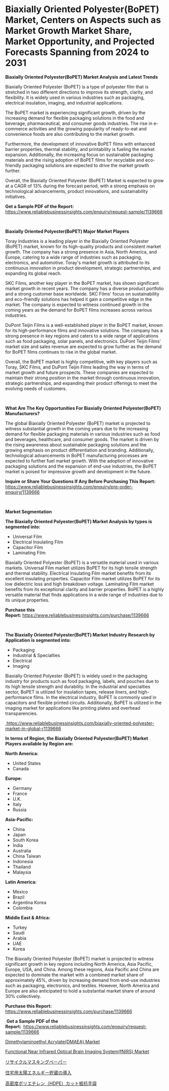 <p><h1>Biaxially Oriented Polyester(BoPET) Market, Centers on Aspects such as Market Growth Market Share, Market Opportunity, and Projected Forecasts Spanning from 2024 to 2031</h1></p><p><strong>Biaxially Oriented Polyester(BoPET) Market Analysis and Latest Trends</strong></p>
<p><p>Biaxially Oriented Polyester (BoPET) is a type of polyester film that is stretched in two different directions to improve its strength, clarity, and flexibility. It is widely used in various industries such as packaging, electrical insulation, imaging, and industrial applications.</p><p>The BoPET market is experiencing significant growth, driven by the increasing demand for flexible packaging solutions in the food and beverage, pharmaceutical, and consumer goods industries. The rise in e-commerce activities and the growing popularity of ready-to-eat and convenience foods are also contributing to the market growth.</p><p>Furthermore, the development of innovative BoPET films with enhanced barrier properties, thermal stability, and printability is fueling the market expansion. Additionally, the increasing focus on sustainable packaging materials and the rising adoption of BoPET films for recyclable and eco-friendly packaging solutions are expected to drive the market growth further.</p><p>Overall, the Biaxially Oriented Polyester (BoPET) Market is expected to grow at a CAGR of 13% during the forecast period, with a strong emphasis on technological advancements, product innovations, and sustainability initiatives.</p></p>
<p><strong>Get a Sample PDF of the Report:&nbsp;</strong> <a href="https://www.reliablebusinessinsights.com/enquiry/request-sample/1139666">https://www.reliablebusinessinsights.com/enquiry/request-sample/1139666</a></p>
<p>&nbsp;</p>
<p><strong>Biaxially Oriented Polyester(BoPET) Major Market Players</strong></p>
<p><p>Toray Industries is a leading player in the Biaxially Oriented Polyester (BoPET) market, known for its high-quality products and consistent market growth. The company has a strong presence in Asia, North America, and Europe, catering to a wide range of industries such as packaging, electronics, and automotive. Toray's market growth is attributed to its continuous innovation in product development, strategic partnerships, and expanding its global reach.</p><p>SKC Films, another key player in the BoPET market, has shown significant market growth in recent years. The company has a diverse product portfolio and a strong customer base worldwide. SKC Films' focus on sustainability and eco-friendly solutions has helped it gain a competitive edge in the market. The company is expected to witness continued growth in the coming years as the demand for BoPET films increases across various industries.</p><p>DuPont Teijin Films is a well-established player in the BoPET market, known for its high-performance films and innovative solutions. The company has a strong presence in key regions and caters to a wide range of applications such as food packaging, solar panels, and electronics. DuPont Teijin Films' market size and sales revenue are expected to grow further as the demand for BoPET films continues to rise in the global market.</p><p>Overall, the BoPET market is highly competitive, with key players such as Toray, SKC Films, and DuPont Teijin Films leading the way in terms of market growth and future prospects. These companies are expected to maintain their strong position in the market through continuous innovation, strategic partnerships, and expanding their product offerings to meet the evolving needs of customers.</p></p>
<p>&nbsp;</p>
<p><strong>What Are The Key Opportunities For Biaxially Oriented Polyester(BoPET) Manufacturers?</strong></p>
<p><p>The global Biaxially Oriented Polyester (BoPET) market is projected to witness substantial growth in the coming years due to the increasing demand for flexible packaging materials in various industries such as food and beverages, healthcare, and consumer goods. The market is driven by the rising awareness about sustainable packaging solutions and the growing emphasis on product differentiation and branding. Additionally, technological advancements in BoPET manufacturing processes are expected to further fuel market growth. With the adoption of innovative packaging solutions and the expansion of end-use industries, the BoPET market is poised for impressive growth and development in the future.</p></p>
<p><strong>Inquire or Share Your Questions If Any Before Purchasing This Report:</strong> <a href="https://www.reliablebusinessinsights.com/enquiry/pre-order-enquiry/1139666">https://www.reliablebusinessinsights.com/enquiry/pre-order-enquiry/1139666</a></p>
<p>&nbsp;</p>
<p><strong>Market Segmentation</strong></p>
<p><strong>The Biaxially Oriented Polyester(BoPET) Market Analysis by types is segmented into:</strong></p>
<p><ul><li>Universal Film</li><li>Electrical Insulating Film</li><li>Capacitor Film</li><li>Laminating Film</li></ul></p>
<p><p>Biaxially Oriented Polyester (BoPET) is a versatile material used in various markets. Universal Film market utilizes BoPET for its high tensile strength and thermal stability. Electrical Insulating Film market benefits from its excellent insulating properties. Capacitor Film market utilizes BoPET for its low dielectric loss and high breakdown voltage. Laminating Film market benefits from its exceptional clarity and barrier properties. BoPET is a highly versatile material that finds applications in a wide range of industries due to its unique properties.</p></p>
<p><strong>Purchase this Report:&nbsp;</strong><a href="https://www.reliablebusinessinsights.com/purchase/1139666">https://www.reliablebusinessinsights.com/purchase/1139666</a></p>
<p>&nbsp;</p>
<p><strong>The Biaxially Oriented Polyester(BoPET) Market Industry Research by Application is segmented into:</strong></p>
<p><ul><li>Packaging</li><li>Industrial & Specialties</li><li>Electrical</li><li>Imaging</li></ul></p>
<p><p>Biaxially Oriented Polyester (BoPET) is widely used in the packaging industry for products such as food packaging, labels, and pouches due to its high tensile strength and durability. In the industrial and specialties sector, BoPET is utilized for insulation tapes, release liners, and high-performance films. In the electrical industry, BoPET is commonly used in capacitors and flexible printed circuits. Additionally, BoPET is utilized in the imaging market for applications like printing plates and overhead transparencies.</p></p>
<p><a href="https://www.reliablebusinessinsights.com/biaxially-oriented-polyester-market-in-global-r1139666">&nbsp;https://www.reliablebusinessinsights.com/biaxially-oriented-polyester-market-in-global-r1139666</a></p>
<p><strong>In terms of Region, the Biaxially Oriented Polyester(BoPET) Market Players available by Region are:</strong></p>
<p>
    <p> <strong> North America: </strong>
        <ul>
            <li>United States</li>
            <li>Canada</li>
        </ul>
        </p> 
    <p> <strong> Europe: </strong>
        <ul>
            <li>Germany</li>
            <li>France</li>
            <li>U.K.</li>
            <li>Italy</li>
            <li>Russia</li>
        </ul>
        </p> 
    <p> <strong> Asia-Pacific: </strong>
        <ul>
            <li>China</li>
            <li>Japan</li>
            <li>South Korea</li>
            <li>India</li>
            <li>Australia</li>
            <li>China Taiwan</li>
            <li>Indonesia</li>
            <li>Thailand</li>
            <li>Malaysia</li>
        </ul>
        </p> 
    <p> <strong> Latin America: </strong>
        <ul>
            <li>Mexico</li>
            <li>Brazil</li>
            <li>Argentina Korea</li>
            <li>Colombia</li>
        </ul>
        </p> 
    <p> <strong> Middle East & Africa: </strong>
        <ul>
            <li>Turkey</li>
            <li>Saudi</li>
            <li>Arabia</li>
            <li>UAE</li>
            <li>Korea</li>
        </ul>
    </p>
    </p>
<p><p>The Biaxially Oriented Polyester (BoPET) market is projected to witness significant growth in key regions including North America, Asia Pacific, Europe, USA, and China. Among these regions, Asia Pacific and China are expected to dominate the market with a combined market share of approximately 45%, driven by increasing demand from end-use industries such as packaging, electronics, and textiles. However, North America and Europe are also anticipated to hold a substantial market share of around 30% collectively.</p></p>
<p><strong>Purchase this Report: </strong><a href="https://www.reliablebusinessinsights.com/purchase/1139666">https://www.reliablebusinessinsights.com/purchase/1139666</a></p>
<p>&nbsp;<strong>Get a Sample PDF of the Report:&nbsp;&nbsp;</strong><a href="https://www.reliablebusinessinsights.com/enquiry/request-sample/1139666">https://www.reliablebusinessinsights.com/enquiry/request-sample/1139666</a></p>
<p><strong></strong></p>
<p><p><a href="https://github.com/tamvrosiya/Market-Research-Report-List-4/blob/main/dimethylaminoethyl-acrylatedmaea-market.md">Dimethylaminoethyl Acrylate(DMAEA) Market</a></p><p><a href="https://github.com/changoleonlaverguenzanoexiste/Market-Research-Report-List-3/blob/main/functional-near-infrared-optical-brain-imaging-systemfnirs-market.md">Functional Near Infrared Optical Brain Imaging System(fNIRS) Market</a></p><p><a href="https://github.com/luffiazaza/Market-Research-Report-List-1/blob/main/8495945107684.md">リサイクルマスキングペーパー</a></p><p><a href="https://medium.com/@brayanborer2023/%E4%BD%8F%E5%AE%85%E7%94%A8%E5%A4%AA%E9%99%BD%E5%85%89%E7%99%BA%E9%9B%BB%E8%B2%AF%E8%94%B5%E8%A8%AD%E5%82%99%E3%81%AE%E5%B1%95%E9%96%8B%E5%B8%82%E5%A0%B4%E3%83%A1%E3%83%88%E3%83%AA%E3%82%AF%E3%82%B9%E3%81%AE%E3%83%87%E3%82%B3%E3%83%BC%E3%83%87%E3%82%A3%E3%83%B3%E3%82%B0-%E5%B8%82%E5%A0%B4%E3%82%B7%E3%82%A7%E3%82%A2-%E3%83%88%E3%83%AC%E3%83%B3%E3%83%89-%E3%81%8A%E3%82%88%E3%81%B3%E6%88%90%E9%95%B7%E3%83%91%E3%82%BF%E3%83%BC%E3%83%B3-20474a397baf">住宅用太陽エネルギー貯蔵の導入</a></p><p><a href="https://medium.com/@alexsania91/%E3%83%8F%E3%82%A4%E3%83%96%E3%83%AA%E3%83%83%E3%83%89%E5%AF%86%E5%BA%A6%E3%83%9D%E3%83%AA%E3%82%A8%E3%83%81%E3%83%AC%E3%83%B3-hdpe-%E3%82%AB%E3%83%83%E3%83%88%E8%80%90%E6%80%A7%E3%82%B0%E3%83%AD%E3%83%BC%E3%83%96%E5%B8%82%E5%A0%B4-%E7%AB%B6%E4%BA%89%E5%88%86%E6%9E%90-%E5%B8%82%E5%A0%B4%E5%8B%95%E5%90%91-2031%E5%B9%B4%E3%81%BE%E3%81%A7%E3%81%AE%E4%BA%88%E6%B8%AC-d8eb295a5923">高密度ポリエチレン（HDPE）カット抵抗手袋</a></p></p>